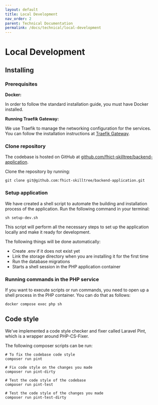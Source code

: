 ```yaml
---
layout: default
title: Local Development
nav_order: 2
parent: Technical Documentation
permalink: /docs/technical/local-development
---
```


# Local Development

## Installing

### Prerequisites

**Docker:**

In order to follow the standard installation guide, you must have Docker installed.

**Running Traefik Gateway:**

We use Traefik to manage the networking configuration for the services. You can follow the installation instructions at [Traefik Gateway](/backend-application/docs/technical/traefik-gateway).

### Clone repository
The codebase is hosted on GitHub at [github.com/fhict-skilltree/backend-application](https://github.com/fhict-skilltree/backend-application).

Clone the repository by running:

```shell
git clone git@github.com:fhict-skilltree/backend-application.git
```

### Setup application

We have created a shell script to automate the building and installation process of the application. Run the following command in your terminal:

```shell
sh setup-dev.sh
```

This script will perform all the necessary steps to set up the application locally and make it ready for development.

The following things will be done automatically:
* Create .env if it does not exist yet
* Link the storage directory when you are installing it for the first time
* Run the database migrations
* Starts a shell session in the PHP application container

### Running commands in the PHP service

If you want to execute scripts or run commands, you need to open up a shell process in the PHP container. You can do that as follows:

```shell
docker compose exec php sh
```


## Code style

We've implemented a code style checker and fixer called Laravel Pint, which is a wrapper around PHP-CS-Fixer.

The following composer scripts can be run:

```shell
# To fix the codebase code style
composer run pint

# Fix code style on the changes you made
composer run pint-dirty

# Test the code style of the codebase
composer run pint-test

# Test the code style of the changes you made
composer run pint-test-dirty
```

